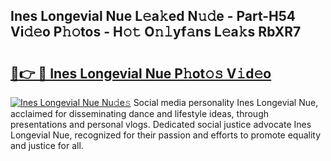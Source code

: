 ## Ines Longevial Nue L𝚎a𝚔ed N𝚞𝚍e - Part-H54 Vi𝚍𝚎o P𝚑𝚘tos - H𝚘𝚝 O𝚗𝚕yf𝚊ns L𝚎a𝚔s RbXR7

# <h2><a href="http://kf407zb.oniu.top/?m=Ines+Longevial+Nue">🔗👉 🔴 Ines Longevial Nue P𝚑ot𝚘𝚜 V𝚒d𝚎o</a></h2>

[![Ines Longevial Nue Nu𝚍e𝚜](https://i.imgur.com/0qMVB7G.gif)](http://kf407zb.oniu.top/?m=Ines+Longevial+Nue)
Social media personality Ines Longevial Nue, acclaimed for disseminating dance and lifestyle ideas, through presentations and personal vlogs. Dedicated social justice advocate Ines Longevial Nue, recognized for their passion and efforts to promote equality and justice for all.  
